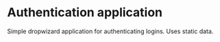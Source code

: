 # Authentication application

Simple dropwizard application for authenticating logins. Uses static data.
